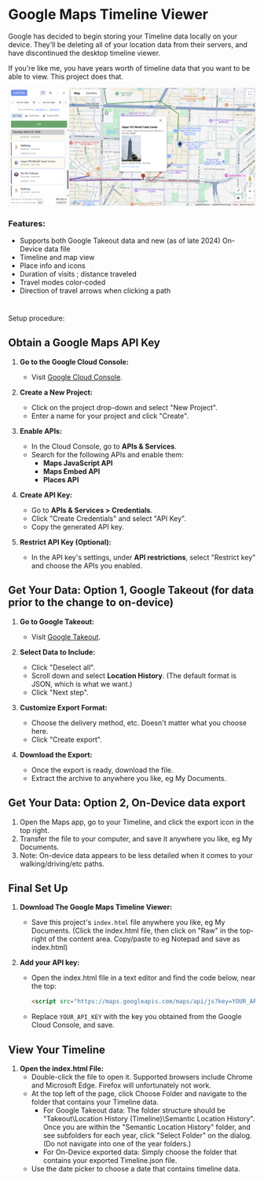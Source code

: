# Google Maps Timeline Viewer
Google has decided to begin storing your Timeline data locally on your device. They'll be deleting all of your location data from their servers, and have discontinued the desktop timeline viewer.

If you're like me, you have years worth of timeline data that you want to be able to view. This project does that.


![Alt text](/screenshot.png?raw=true "Screenshot")

### Features:
- Supports both Google Takeout data and new (as of late 2024) On-Device data file
- Timeline and map view
- Place info and icons
- Duration of visits ; distance traveled
- Travel modes color-coded
- Direction of travel arrows when clicking a path

#

Setup procedure:

## Obtain a Google Maps API Key

1. **Go to the Google Cloud Console:**
    - Visit [Google Cloud Console](https://console.cloud.google.com/).

2. **Create a New Project:**
    - Click on the project drop-down and select "New Project".
    - Enter a name for your project and click "Create".

3. **Enable APIs:**
    - In the Cloud Console, go to **APIs & Services**.
    - Search for the following APIs and enable them:
        - **Maps JavaScript API**
        - **Maps Embed API**
        - **Places API**

4. **Create API Key:**
    - Go to **APIs & Services > Credentials**.
    - Click "Create Credentials" and select "API Key".
    - Copy the generated API key.

5. **Restrict API Key (Optional):**
    - In the API key's settings, under **API restrictions**, select "Restrict key" and choose the APIs you enabled.



## Get Your Data: Option 1, Google Takeout (for data prior to the change to on-device)
1. **Go to Google Takeout:**
    - Visit [Google Takeout](https://takeout.google.com/).

2. **Select Data to Include:**
    - Click "Deselect all".
    - Scroll down and select **Location History**. (The default format is JSON, which is what we want.)
    - Click "Next step".

3. **Customize Export Format:**
    - Choose the delivery method, etc. Doesn't matter what you choose here.
    - Click "Create export".

4. **Download the Export:**
    - Once the export is ready, download the file.
    - Extract the archive to anywhere you like, eg My Documents.
  
## Get Your Data: Option 2, On-Device data export
1. Open the Maps app, go to your Timeline, and click the export icon in the top right.
2. Transfer the file to your computer, and save it anywhere you like, eg My Documents.
3. Note: On-device data appears to be less detailed when it comes to your walking/driving/etc paths.
   

##  Final Set Up
1. **Download The Google Maps Timeline Viewer:**
    - Save this project's `index.html` file anywhere you like, eg My Documents. (Click the index.html file, then click on "Raw" in the top-right of the content area. Copy/paste to eg Notepad and save as index.html)
   
4. **Add your API key:**
   - Open the index.html file in a text editor and find the code below, near the top:
     ```html
     <script src="https://maps.googleapis.com/maps/api/js?key=YOUR_API_KEY&libraries=places"></script>
     ```
   - Replace `YOUR_API_KEY` with the key you obtained from the Google Cloud Console, and save.


## View Your Timeline
1. **Open the index.html File:**
    - Double-click the file to open it. Supported browsers include Chrome and Microsoft Edge. Firefox will unfortunately not work.
    - At the top left of the page, click Choose Folder and navigate to the folder that contains your Timeline data.
        - For Google Takeout data: The folder structure should be "Takeout\Location History (Timeline)\Semantic Location History". Once you are within the "Semantic Location History" folder, and see subfolders for each year, click "Select Folder" on the dialog. (Do not navigate into one of the year folders.)
        - For On-Device exported data: Simply choose the folder that contains your exported Timeline.json file.
    - Use the date picker to choose a date that contains timeline data.

